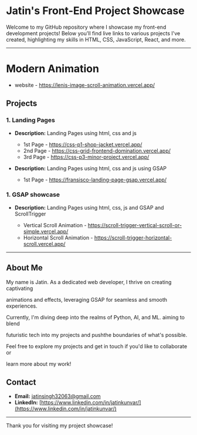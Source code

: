 # <b> Jatin's Front-End Project Showcase </b>

Welcome to my GitHub repository where I showcase my front-end development projects! Below you'll find live links to various projects I've created, highlighting my skills in HTML, CSS, JavaScript, React, and more.

---
# Modern Animation
- website - https://lenis-image-scroll-animation.vercel.app/
  
## Projects

### 1. Landing Pages

-  **Description:** Landing Pages using html, css and js
    
   - 1st Page - https://css-p1-shop-jacket.vercel.app/
   - 2nd Page - https://css-grid-frontend-domination.vercel.app/
   - 3rd Page - https://css-p3-minor-project.vercel.app/

-  **Description:** Landing Pages using html, css and js using GSAP
   
   - 1st Page - https://fransisco-landing-page-gsap.vercel.app/

     
### 1. GSAP showcase

 - **Description:** Landing Pages using html, css, js and GSAP and ScrollTrigger 
    
   - Vertical Scroll Animation - https://scroll-trigger-vertical-scroll-or-simple.vercel.app/
   - Horizontal Scroll Animation - https://scroll-trigger-horizontal-scroll.vercel.app/

---

## About Me

My name is Jatin. As a dedicated web developer, I thrive on creating captivating

animations and effects, leveraging GSAP for seamless and smooth experiences.

Currently, I'm diving deep into the realms of Python, AI, and ML. aiming to blend 

futuristic tech into my projects and pushthe boundaries of what's possible.

Feel free to explore my projects and get in touch if you'd like to collaborate or 

learn more about my work!

## Contact

- **Email:** [jatinsingh32063@gmail.com](mailto:jatinsingh32063@gmail.com)
- **LinkedIn:** [https://www.linkedin.com/in/jatinkunvar/](https://www.linkedin.com/in/jatinkunvar/)

---

Thank you for visiting my project showcase!

